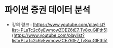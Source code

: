 # 파이썬 증권 데이터 분석

- 강의 링크 : [https://www.youtube.com/playlist?list=PLaTc2c6yEwmowZCEZ6tE7_Tv8xuGlFth5](https://www.youtube.com/playlist?list=PLaTc2c6yEwmowZCEZ6tE7_Tv8xuGlFth5)
